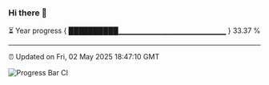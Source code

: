 ### Hi there 👋

⏳ Year progress { ██████████▁▁▁▁▁▁▁▁▁▁▁▁▁▁▁▁▁▁▁▁ } 33.37 %

---

⏰ Updated on Fri, 02 May 2025 18:47:10 GMT

![Progress Bar CI](https://github.com/IshwaranRudhara/GIT-ACTION/workflows/Progress%20Bar%20CI/badge.svg)
